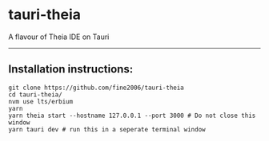 # tauri-theia
A flavour of Theia IDE on Tauri

---

## Installation instructions:
```shell
git clone https://github.com/fine2006/tauri-theia
cd tauri-theia/
nvm use lts/erbium
yarn
yarn theia start --hostname 127.0.0.1 --port 3000 # Do not close this window
yarn tauri dev # run this in a seperate terminal window
```
